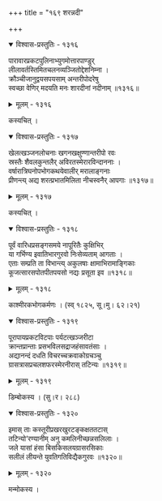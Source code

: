 +++
title = "१६९ शरन्नदी"

+++



<details open><summary>विश्वास-प्रस्तुतिः - १३१६</summary>

पारावारप्रकटपुलिनाभ्युगमोत्तारपाण्डुर्  
लीलावर्तस्तिमितचलनव्यञ्जितोद्देशनिम्ना ।  
क्रौञ्चीजानुद्वयसपयसाम् अन्तरीपोदरेषु  
स्वच्छा वेणिर् मदयति मनः शारदीनां नदीनाम् ॥१३१६॥
</details>

<details><summary>मूलम् - १३१६</summary>

पारावारप्रकटपुलिनाभ्युगमोत्तारपाण्डुर्  
लीलावर्तस्तिमितचलनव्यञ्जितोद्देशनिम्ना ।  
क्रौञ्चीजानुद्वयसपयसाम् अन्तरीपोदरेषु  
स्वच्छा वेणिर् मदयति मनः शारदीनां नदीनाम् ॥१३१६॥
</details>


कस्यचित् ।  



<details open><summary>विश्वास-प्रस्तुतिः - १३१७</summary>

खेलत्खञ्जनलोचनाः खगनखक्षुण्णान्तरीपो रवः   
स्रस्तैः शैवलकुन्तलैर् अविरतस्मेरारविन्दाननाः ।  
वर्षारात्रिघनोपभोगकथयेवालीर् मरालाङ्गनाः  
प्रीणन्त्य् अद्य शरत्प्रभातमिलिता नीचस्वनैर् आपगाः ॥१३१७॥
</details>

<details><summary>मूलम् - १३१७</summary>

खेलत्खञ्जनलोचनाः खगनखक्षुण्णान्तरीपो रवः   
स्रस्तैः शैवलकुन्तलैर् अविरतस्मेरारविन्दाननाः ।  
वर्षारात्रिघनोपभोगकथयेवालीर् मरालाङ्गनाः  
प्रीणन्त्य् अद्य शरत्प्रभातमिलिता नीचस्वनैर् आपगाः ॥१३१७॥
</details>


कस्यचित् ।  



<details open><summary>विश्वास-प्रस्तुतिः - १३१८</summary>

पूर्वं वारिधप्रसङ्गसमये नापूरितैः कुक्षिभिर्  
या गर्भिण्य इवातिभारगुरवो निःसेव्यताम् आगताः ।  
एताः सम्प्रति ता विभान्त्य् अकुलषाः क्षामाभिरामाङ्गिकाः   
कूजत्सारसपोतपीतपयसो नद्यः प्रसूता इव ॥१३१८॥
</details>

<details><summary>मूलम् - १३१८</summary>

पूर्वं वारिधप्रसङ्गसमये नापूरितैः कुक्षिभिर्  
या गर्भिण्य इवातिभारगुरवो निःसेव्यताम् आगताः ।  
एताः सम्प्रति ता विभान्त्य् अकुलषाः क्षामाभिरामाङ्गिकाः   
कूजत्सारसपोतपीतपयसो नद्यः प्रसूता इव ॥१३१८॥
</details>


काश्मीरकभोगकर्मणः । (स्व् १८२५, सू।मु। ६२।२१)  



<details open><summary>विश्वास-प्रस्तुतिः - १३१९</summary>

पूरापायप्रकटविटपाः पर्यटत्खञ्जरीटा  
क्रान्तप्रान्ताः प्रसभविलसद्राजहंसावतंसाः ।  
अद्यानन्दं दधति विचरच्चक्रवाकोग्रचञ्चु  
ग्रासत्रासप्रचलशफरस्मेरनीरास् तटिन्यः ॥१३१९॥
</details>

<details><summary>मूलम् - १३१९</summary>

पूरापायप्रकटविटपाः पर्यटत्खञ्जरीटा  
क्रान्तप्रान्ताः प्रसभविलसद्राजहंसावतंसाः ।  
अद्यानन्दं दधति विचरच्चक्रवाकोग्रचञ्चु  
ग्रासत्रासप्रचलशफरस्मेरनीरास् तटिन्यः ॥१३१९॥
</details>


डिम्बोकस्य । (सु।र। २८८)  



<details open><summary>विश्वास-प्रस्तुतिः - १३२०</summary>

इमास् ताः कस्तूरीप्रखरखुरटङ्कक्षततटास्   
तटिन्यो’रण्यानीम् अनु कमलिनीच्छन्नसलिलाः ।  
जले यासां हंसा बिसकिसलयग्रासरसिकाः  
सलीलं लीयन्ते युवतिगतिविद्यैकगुरवः ॥१३२०॥
</details>

<details><summary>मूलम् - १३२०</summary>

इमास् ताः कस्तूरीप्रखरखुरटङ्कक्षततटास्   
तटिन्यो’रण्यानीम् अनु कमलिनीच्छन्नसलिलाः ।  
जले यासां हंसा बिसकिसलयग्रासरसिकाः  
सलीलं लीयन्ते युवतिगतिविद्यैकगुरवः ॥१३२०॥
</details>


मन्मोकस्य ।  

